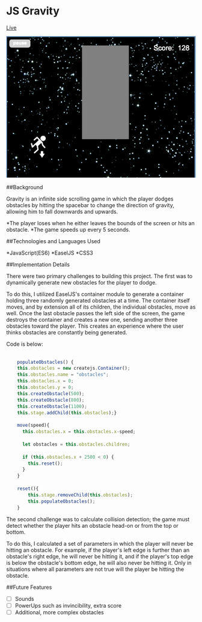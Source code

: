 # JS Gravity

[Live]( https://frankbi322.github.io/anti-gravity-run/)

![gravity](https://raw.githubusercontent.com/frankbi322/anti-gravity-run/master/assets/screenshot.png)

##Background

Gravity is an infinite side scrolling game in which the player dodges obstacles by hitting the spacebar to change the direction of gravity, allowing him to fall downwards and upwards.

*The player loses when he either leaves the bounds of the screen or hits an obstacle.
*The game speeds up every 5 seconds.

##Technologies and Languages Used

*JavaScript(ES6)
*EaselJS
*CSS3

##Implementation Details

There were two primary challenges to building this project. The first was to dynamically generate new obstacles for the player to dodge.

To do this, I utilized EaselJS's container module to generate a container holding three randomly generated obstacles at a time. The container itself moves, and by extension all of its children, the individual obstacles, move as well. Once the last obstacle passes the left side of the screen, the game destroys the container and creates a new one, sending another three obstacles toward the player. This creates an experience where the user thinks obstacles are constantly being generated.

Code is below:

```javascript

    populateObstacles() {
    this.obstacles = new createjs.Container();
    this.obstacles.name = "obstacles";
    this.obstacles.x = 0;
    this.obstacles.y = 0;
    this.createObstacle(500);
    this.createObstacle(800);
    this.createObstacle(1100);
    this.stage.addChild(this.obstacles);}

    move(speed){
      this.obstacles.x = this.obstacles.x-speed;

      let obstacles = this.obstacles.children;

      if (this.obstacles.x + 2500 < 0) {
        this.reset();
      }
    }

    reset(){
        this.stage.removeChild(this.obstacles);
        this.populateObstacles();
    }

```

The second challenge was to calculate collision detection; the game must detect whether the player hits an obstacle head-on or from the top or bottom.

To do this, I calculated a set of parameters in which the player will never be hitting an obstacle. For example, if the player's left edge is further than an obstacle's right edge, he will never be hitting it, and if the player's top edge is below the obstacle's bottom edge, he will also never be hitting it. Only in situations where all parameters are not true will the player be hitting the obstacle.

##Future Features

 - [  ] Sounds
 - [  ] PowerUps such as invincibility, extra score
 - [  ] Additional, more complex obstacles
